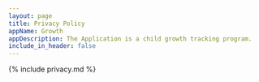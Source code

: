 ```yaml
---
layout: page
title: Privacy Policy
appName: Growth
appDescription: The Application is a child growth tracking program.
include_in_header: false
---
```


{% include privacy.md %}